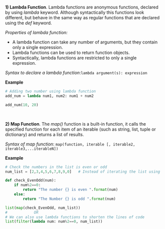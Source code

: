 

**1) Lambda Function**. Lambda functions are anonymous functions, declared by using *lambda* keyword. Although syntactically this functions look different, but behave in the same way as regular functions that are declared using the *def* keyword.

*Properties of lambda function:*
* A lambda function can take any number of arguments, but they contain only a single expression.
* Lambda functions can be used to return function objects.
* Syntactically, lambda functions are restricted to only a single expression.

*Syntax to declare a lambda function*:`lambda argument(s): expression`

**Example**
```python
# Adding two number using lambda function
add_num = lambda num1, num2: num1 + num2

add_num(10, 20)
```

<br/>


**2) Map Function**. The *map()* function is a built-in function, it calls the specified function for each item of an iterable (such as string, list, tuple or dictionary) and returns a list of results.

*Syntax of map function*: `map(function, iterable [, iterable2, iterable3,...iterableN])`

**Example**
```python
# Check the numbers in the list is even or odd
num_list = [2,3,4,5,6,7,8,9,0]   # Instead of iterating the list using for loop, we can use map functions

def check_EvenOdd(num):
    if num%2==0:
        return "The number {} is even ".format(num)
    else:
        return "The Number {} is odd ".format(num)

list(map(check_EvenOdd, num_list))
#            OR
# We can also use lambda functions to shorten the lines of code
list(filter(lambda num: num%2==0, num_list))
```

<br/>


